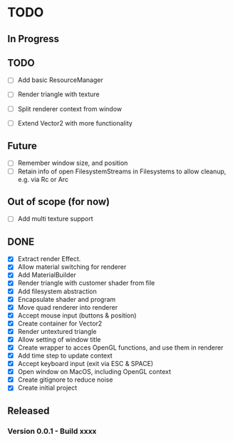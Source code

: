 # TODO


## In Progress


## TODO

- [ ] Add basic ResourceManager

- [ ] Render triangle with texture

- [ ] Split renderer context from window
- [ ] Extend Vector2 with more functionality

## Future

- [ ] Remember window size, and position
- [ ] Retain info of open FilesystemStreams in Filesystems to allow cleanup, e.g. via Rc or Arc

## Out of scope (for now)

- [ ] Add multi texture support

## DONE

- [x] Extract render Effect.
- [x] Allow material switching for renderer
- [x] Add MaterialBuilder
- [x] Render triangle with customer shader from file
- [x] Add filesystem abstraction
- [x] Encapsulate shader and program
- [x] Move quad renderer into renderer
- [x] Accept mouse input (buttons & position)
- [x] Create container for Vector2
- [x] Render untextured triangle
- [x] Allow setting of window title
- [x] Create wrapper to acces OpenGL functions, and use them in renderer
- [x] Add time step to update context
- [x] Accept keyboard input (exit via ESC & SPACE)
- [x] Open window on MacOS, including OpenGL context
- [x] Create gitignore to reduce noise
- [x] Create initial project

## Released


### Version 0.0.1 - Build xxxx

